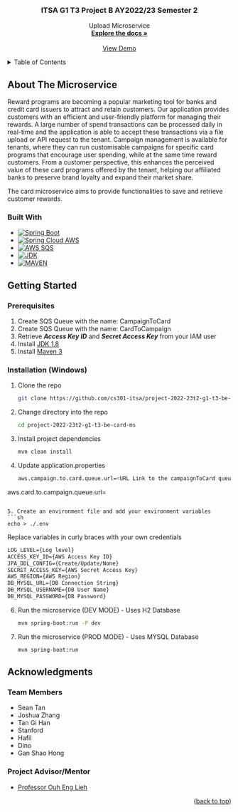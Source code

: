 <a name="readme-top"></a>



<!-- PROJECT LOGO -->
<br />
<div align="center">
<h3 align="center">ITSA G1 T3 Project B AY2022/23 Semester 2</h3>

  <p align="center">
    Upload Microservice
    <br />
    <a href="https://cs301g1t3.stoplight.io/docs/card-ms/"><strong>Explore the docs »</strong></a>
    <br />
    <br />
    <a href="https://www.itsag1t3.com">View Demo</a>
  </p>
</div>


<!-- TABLE OF CONTENTS -->
<details>
  <summary>Table of Contents</summary>
  <ol>
    <li>
      <a href="#about-the-project">About The Project</a>
      <ul>
        <li><a href="#built-with">Built With</a></li>
      </ul>
    </li>
    <li>
      <a href="#getting-started">Getting Started</a>
      <ul>
        <li><a href="#prerequisites">Prerequisites</a></li>
        <li><a href="#installation">Installation</a></li>
      </ul>
    </li>
    <li><a href="#acknowledgments">Acknowledgments</a></li>
  </ol>
</details>


<!-- ABOUT THE PROJECT -->
## About The Microservice
Reward programs are becoming a popular marketing tool for banks and credit card issuers to attract and retain customers. Our application provides customers with an efficient and user-friendly platform for managing their rewards. A large number of spend transactions can be processed daily in real-time and the application is able to accept these transactions via a file upload or API request to the tenant. Campaign management is available for tenants, where they can run customisable campaigns for specific card programs that encourage user spending, while at the same time reward customers. From a customer perspective, this enhances the perceived value of these card programs offered by the tenant, helping our affiliated banks to preserve brand loyalty and expand their market share.

The card microservice aims to provide functionalities to save and retrieve customer rewards.  


### Built With

* [![Spring Boot][Spring-Boot.com]][Spring-Boot-url]
* [![Spring Cloud AWS][Spring-Cloud-AWS-SQS.com]][Sping-Cloud-AWS-url]
* [![AWS SQS][AWS-SQS.com]][AWS-SQS-url]
* [![JDK][JDK.com]][JDK-url]
* [![MAVEN][MAVEN.com]][MAVEN-url]



<!-- GETTING STARTED -->
## Getting Started
### Prerequisites
1. Create SQS Queue with the name: CampaignToCard
2. Create SQS Queue with the name: CardToCampaign
3. Retrieve _**Access Key ID**_ and _**Secret Access Key**_ from your IAM user
4. Install [JDK 1.8](http://www.oracle.com/technetwork/java/javase/downloads/jdk8-downloads-2133151.html)
5. Install [Maven 3](https://maven.apache.org)


### Installation (Windows)
1. Clone the repo
   ```sh
   git clone https://github.com/cs301-itsa/project-2022-23t2-g1-t3-be-card-ms.git
   ```
2. Change directory into the repo
    ```sh
    cd project-2022-23t2-g1-t3-be-card-ms
    ```
3. Install project dependencies
   ```sh
   mvn clean install
   ```
4. Update application.properties
   ```sh
   aws.campaign.to.card.queue.url=<URL Link to the campaignToCard queue in AWS>
aws.card.to.campaign.queue.url=<URL Link to the cardToCampaign queue in AWS>
   ```   

5. Create an environment file and add your environment variables
   ```sh
   echo > ./.env
   ```
   Replace variables in curly braces with your own credentials
   ```txt
   LOG_LEVEL={Log level}
   ACCESS_KEY_ID={AWS Access Key ID}
   JPA_DDL_CONFIG={Create/Update/None}
   SECRET_ACCESS_KEY={AWS Secret Access Key}
   AWS_REGION={AWS Region}
   DB_MYSQL_URL={DB Connection String}
   DB_MYSQL_USERNAME={DB User Name}
   DB_MYSQL_PASSWORD={DB Password}
   
   ```
6. Run the microservice (DEV MODE) - Uses H2 Database

   ```sh
   mvn spring-boot:run -P dev
   ```

7. Run the microservice (PROD MODE) - Uses MYSQL Database
   ```sh
   mvn spring-boot:run 
   ```
<!-- ACKNOWLEDGMENTS -->
## Acknowledgments

### Team Members
* Sean Tan
* Joshua Zhang
* Tan Gi Han
* Stanford
* Hafil
* Dino
* Gan Shao Hong

### Project Advisor/Mentor
* [Professor Ouh Eng Lieh](https://www.linkedin.com/in/eng-lieh-ouh/?originalSubdomain=sg)

<p align="right">(<a href="#readme-top">back to top</a>)</p>

[Sping-Cloud-AWS-url]: https://docs.awspring.io/spring-cloud-aws/docs/3.0.0-SNAPSHOT/reference/html/index.html
[Spring-Cloud-AWS-SQS.com]: https://img.shields.io/badge/Spring--Cloud--AWS-SQS-green
[Spring-Boot-url]: https://docs.spring.io/spring-boot/docs/current/reference/html/
[Spring-Boot.com]: https://img.shields.io/badge/SpringBoot-3.0.2-brightgreen
[AWS-SQS-url]: https://aws.amazon.com/sqs/
[AWS-SQS.com]: https://img.shields.io/badge/AWS-SQS-orange
[MAVEN-url]: https://maven.apache.org/
[MAVEN.com]: https://img.shields.io/badge/MAVEN-3.9-red
[JDK-url]: https://jdk.java.net/17/
[JDK.com]: https://img.shields.io/badge/JAVA--JDK-17-orange
